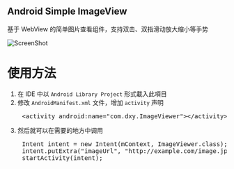 Android Simple ImageView
------------------------

基于 WebView 的简单图片查看组件，支持双击、双指滑动放大缩小等手势

![ScreenShot](http://files.gracecode.com/2012_02_08/1328698624.png)

使用方法
========

1. 在 IDE 中以 `Android Library Project` 形式載入此項目
2. 修改 `AndroidManifest.xml` 文件，增加 `activity` 声明

<pre>
    &lt;activity android:name="com.dxy.ImageViewer"&gt;&lt;/activity&gt;
</pre>

3. 然后就可以在需要的地方中调用

<pre>
    Intent intent = new Intent(mContext, ImageViewer.class);    
    intent.putExtra("imageUrl", "http://example.com/image.jpg");
    startActivity(intent);
</pre>
   
